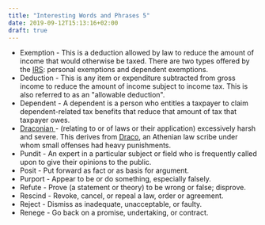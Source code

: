 ```yaml
---
title: "Interesting Words and Phrases 5"
date: 2019-09-12T15:13:16+02:00
draft: true
---
```


<ul>
<li> Exemption - This is a deduction allowed by law to reduce the amount of income that would otherwise be taxed. There are two types offered by the <a href="https://www.irs.gov/">IRS</a>: personal exemptions and dependent exemptions. </li>
<li> Deduction - This is any item or expenditure subtracted from gross income to reduce the amount of income subject to income tax. This is also referred to as an "allowable deduction".</li> 
<li> Dependent - A dependent is a person who entitles a taxpayer to claim dependent-related tax benefits that reduce that amount of tax that taxpayer owes.</li> 
<li> <a href="https://en.wikipedia.org/wiki/Draconian"> Draconian </a> - (relating to or of laws or their application) excessively harsh and severe. This derives from <a href="https://en.wikipedia.org/wiki/Draco_(lawgiver)"> Draco</a>, an Athenian law scribe under whom small offenses had heavy punishments.</li>
<li> Pundit - An expert in a particular subject or field who is frequently called upon to give their opinions to the public. </li> 
<li> Posit - Put forward as fact or as basis for argument.</li> 
<li> Purport - Appear to be or do something, especially falsely. </li> 
<li> Refute  - Prove (a statement or theory) to be wrong or false; disprove. </li>
<li> Rescind - Revoke, cancel, or repeal a law, order or agreement. </li> 
<li> Reject - Dismiss as inadequate, unacceptable, or faulty. </li>
<li> Renege - Go back on a promise, undertaking, or contract.</li>

</ul>
